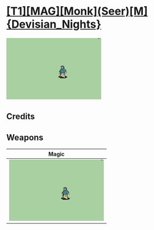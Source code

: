 # [\[T1\]\[MAG\]\[Monk\]\(Seer\)\[M\]{Devisian_Nights}](./%5BT1%5D%5BMAG%5D%5BMonk%5D(Seer)%5BM%5D%7BDevisian_Nights%7D)

<img src="./6.%20Magic/Magic_000.png" alt="[T1][MAG][Monk](Seer)[M]{Devisian_Nights} standing" />

## Credits



## Weapons


|Magic |
|  :---: |
| <img alt="Magic animation" src="./6.%20Magic/Magic.gif" /> |
